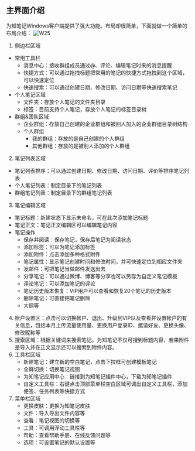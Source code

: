 ## 主界面介绍
为知笔记Windows客户端提供了强大功能。布局却很简单，下面就做一个简单的布局介绍：
![W25](W25.jpg)

1. 侧边栏区域
 + 常用工具栏
    +  消息中心：接收群组成员通过@、评论、编辑笔记时来的消息提醒
    +  快捷方式：可以通过拖拽标题把常用的笔记的快捷方式拖拽到这个区域，可以快速定位
    +  快速搜索：可以通过创建日期、修改日期、访问日期等快速搜索笔记
 + 个人笔记区域
    + 文件夹：存放个人笔记的文件夹目录
    + 标签：目前支持个人笔记，存放个人笔记的标签目录树
 + 群组&团队区域
    + 企业群组：存放自己创建的企业群组和被别人加入的企业群组目录树结构
    + 个人群组
       + 我的群组：存放的是自己创建的个人群组
       + 其他群组：存放的是被别人添加的个人群组
2. 笔记列表区域
 + 笔记列表排序：可以通过创建日期、修改日期、访问日期、评价等排序笔记列表
 + 个人笔记列表：制定目录下的笔记列表
 + 群组笔记列表：制定目录下的群组笔记列表
3. 笔记编辑区域
 + 笔记标题：新建状态下显示未命名，可在此次添加笔记标题
 + 笔记正文：笔记正文编辑区可以编辑笔记内容
 + 笔记操作
    + 保存并阅读：保存笔记，保存后笔记为阅读状态
    + 添加标签：可以为笔记添加标签
    + 添加附件：点击添加多种格式附件
    + 笔记属性：显示笔记创建时间和修改时间，并可快速定位到相应文件夹
    + 发邮件：可把笔记当做邮件发送出去
    + 分享笔记：可以通过微博、博客等分享也可以另存为自定义笔记模板
    + 评论笔记：可以添加笔记的评论
    + 笔记历史版本恢复：VIP用户可以查看和恢复20个笔记的历史版本
    + 删除笔记：可直接把笔记删除
    + 大纲等
4. 账户设置区：点击可以切换帐户、退出、升级到VIP以及查看并设置帐户的有关信息，包括本月上传流量使用量、更换用户登录ID、邀请好友、更换头像、修改昵称等
5. 搜索区域：根据关键词来搜索笔记。为知笔记不仅可搜到标题内容，若果附件是导入并在正文显示还可以搜索到附件内容。
6. 工具栏区域
   + 新建笔记：建立新的空白笔记，点击下拉框可创建模板笔记
   + 全屏切换：切换笔记视图
   + 为知笔记应用中心：链接到为知笔记插件中心，下载为知笔记插件
   + 自定义工具栏：右键点击顶部菜单栏空白区域可调出自定义工具栏，添加便签、任务列表等快捷方式
7. 菜单栏区域
   + 更换皮肤：更换为知笔记皮肤
   + 文件：导入导出文件内容等
   + 查看：笔记视图的切换等
   + 工具：可调用浮动工具栏等
   + 帮助：查看帮助手册、在线反馈问题等
   + 选项：可设置笔记的默认设置等

